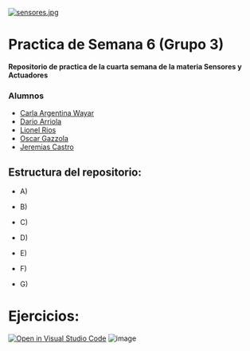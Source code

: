 [![sensores.jpg](https://i.postimg.cc/L6wBTd77/sensores.jpg)](https://postimg.cc/mt3HLnTN)

# Practica de Semana 6 (Grupo 3)

__Repositorio de practica de la cuarta semana de la materia Sensores y Actuadores__

 
### Alumnos 
+ [Carla Argentina Wayar](https://github.com/WayarCarla)
+ [Dario Arriola](https://github.com/dr-arriola)
+ [Lionel Rios](https://github.com/RiosLionel)
+ [Oscar Gazzola](https://github.com/OscarAGazzola)
+ [Jeremias Castro](https://github.com/Jerec4stro)


## Estructura del repositorio:

+ A)

+ B)

+ C)

+ D)

+ E)

+ F)

+ G)

# Ejercicios:

[![Open in Visual Studio Code](https://classroom.github.com/assets/open-in-vscode-c66648af7eb3fe8bc4f294546bfd86ef473780cde1dea487d3c4ff354943c9ae.svg)](https://classroom.github.com/online_ide?assignment_repo_id=8874111&assignment_repo_type=AssignmentRepo)
![image](https://user-images.githubusercontent.com/84986194/195123078-b47ebb48-c5b9-4082-91b9-882c58a724b6.png)
